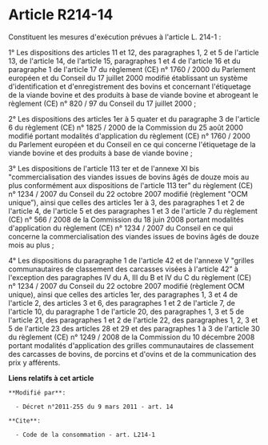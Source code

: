 # Article R214-14

Constituent les mesures d'exécution prévues à l'article L. 214-1 : 

1° Les dispositions des articles 11 et 12, des paragraphes 1, 2 et 5 de l'article 13, de l'article 14, de l'article 15,
paragraphes 1 et 4 de l'article 16 et du paragraphe 1 de l'article 17 du règlement (CE) n° 1760 / 2000 du Parlement européen
et du Conseil du 17 juillet 2000 modifié établissant un système d'identification et d'enregistrement des bovins et concernant
l'étiquetage de la viande bovine et des produits à base de viande bovine et abrogeant le règlement (CE) n° 820 / 97 du
Conseil du 17 juillet 2000 ; 

2° Les dispositions des articles 1er à 5 quater et du paragraphe 3 de l'article 6 du règlement (CE) n° 1825 / 2000 de la
Commission du 25 août 2000 modifié portant modalités d'application du règlement (CE) n° 1760 / 2000 du Parlement européen et
du Conseil en ce qui concerne l'étiquetage de la viande bovine et des produits à base de viande bovine ; 

3° Les dispositions de l'article 113 ter et de l'annexe XI bis "commercialisation des viandes issues de bovins âgés de douze
mois au plus conformément aux dispositions de l'article 113 ter” du règlement (CE) n° 1234 / 2007 du Conseil du 22 octobre
2007 modifié (règlement "OCM unique”), ainsi que celles des articles 1er à 3, des paragraphes 1 et 2 de l'article 4, de
l'article 5 et des paragraphes 1 et 3 de l'article 7 du règlement (CE) n° 566 / 2008 de la Commission du 18 juin 2008 portant
modalités d'application du règlement (CE) n° 1234 / 2007 du Conseil en ce qui concerne la commercialisation des viandes
issues de bovins âgés de douze mois au plus ; 

4° Les dispositions du paragraphe 1 de l'article 42 et de l'annexe V "grilles communautaires de classement des carcasses
visées à l'article 42” à l'exception des paragraphes IV du A, III du B et IV du C du règlement (CE) n° 1234 / 2007 du Conseil
du 22 octobre 2007 modifié (règlement OCM unique), ainsi que celles des articles 1er, des paragraphes 1, 3 et 4 de l'article
2, des articles 3 et 6, des paragraphes 1 et 2 de l'article 7, de l'article 10, du paragraphe 1 de l'article 20, des
paragraphes 1, 3 et 5 de l'article 21, des paragraphes 1 et 2 de l'article 22, des paragraphes 1, 2, 3 et 5 de l'article 23
des articles 28 et 29 et des paragraphes 1 à 3 de l'article 30 du règlement (CE) n° 1249 / 2008 de la Commission du 10
décembre 2008 portant modalités d'application des grilles communautaires de classement des carcasses de bovins, de porcins et
d'ovins et de la communication des prix y afférents.

**Liens relatifs à cet article**

	**Modifié par**:

	  - Décret n°2011-255 du 9 mars 2011 - art. 14

	**Cite**:

	  - Code de la consommation - art. L214-1
